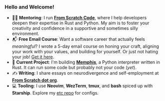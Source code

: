 ### Hello and Welcome!

- 👨‍🎓 **Mentoring**: I run [**From Scratch Code**](https://fromscratchcode.com/), where I help developers deepen their expertise in Rust and Python. My aim is to foster your creativity and confidence in a supportive and sometimes silly environment.
- 📬 **Free Email Course**: Want a software career that actually feels *meaningful*? I wrote a 5-day email course on honing your craft, aligning your work with your values, and building for yourself. Or just not hating your job! [Get it here](https://fromscratchcode.com/courses/meaningful-career/).
- 🦉 **Current Project**: I'm building [**Memphis**](https://github.com/JonesBeach/memphis), a Python interpreter written in Rust. It can run some code but probably not your code (*yet*).
- ✍️ **Writing**: I share essays on neurodivergence and self-employment at [**From Scratch dot org**](https://fromscratchdotorg.substack.com/).
- 💻 **Tooling**: I use **Neovim**, **WezTerm**, **tmux**, and **bash** spiced up with **Starship**. Explore my [etc repo](https://github.com/JonesBeach/etc) for configs.
